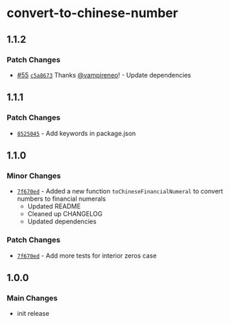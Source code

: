 # convert-to-chinese-number

## 1.1.2

### Patch Changes

- [#55](https://github.com/vampireneo/Convert-to-Chinese-Number/pull/55) [`c5a8673`](https://github.com/vampireneo/Convert-to-Chinese-Number/commit/c5a86738e0e4639227cb2caefb8c790858e08337) Thanks [@vampireneo](https://github.com/vampireneo)! - Update dependencies

## 1.1.1

### Patch Changes

- [`8525045`](https://github.com/vampireneo/Convert-to-Chinese-Number/commit/8525045230d940aa072eb3a4907723f8f0108d6e) - Add keywords in package.json

## 1.1.0

### Minor Changes

- [`7f670ed`](https://github.com/vampireneo/Convert-to-Chinese-Number/commit/7f670ed2036de91cf9ef225a39a689be15b2cac7) - Added a new function `toChineseFinancialNumeral` to convert numbers to financial numerals
  - Updated README
  - Cleaned up CHANGELOG
  - Updated dependencies

### Patch Changes

- [`7f670ed`](https://github.com/vampireneo/Convert-to-Chinese-Number/commit/7f670ed2036de91cf9ef225a39a689be15b2cac7) - Add more tests for interior zeros case

## 1.0.0

### Main Changes

- init release
